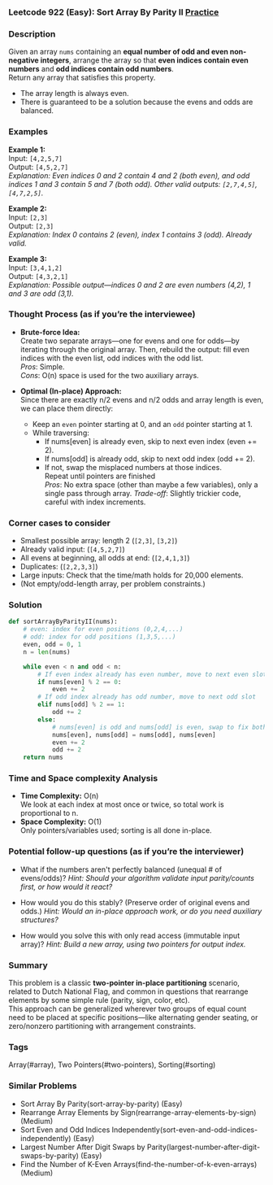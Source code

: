 ### Leetcode 922 (Easy): Sort Array By Parity II [Practice](https://leetcode.com/problems/sort-array-by-parity-ii)

### Description  
Given an array `nums` containing an **equal number of odd and even non-negative integers**, arrange the array so that **even indices contain even numbers** and **odd indices contain odd numbers**.  
Return any array that satisfies this property.  
- The array length is always even.
- There is guaranteed to be a solution because the evens and odds are balanced.

### Examples  

**Example 1:**  
Input: `[4,2,5,7]`  
Output: `[4,5,2,7]`  
*Explanation: Even indices 0 and 2 contain 4 and 2 (both even), and odd indices 1 and 3 contain 5 and 7 (both odd). Other valid outputs: `[2,7,4,5]`, `[4,7,2,5]`.*

**Example 2:**  
Input: `[2,3]`  
Output: `[2,3]`  
*Explanation: Index 0 contains 2 (even), index 1 contains 3 (odd). Already valid.*

**Example 3:**  
Input: `[3,4,1,2]`  
Output: `[4,3,2,1]`  
*Explanation: Possible output—indices 0 and 2 are even numbers (4,2), 1 and 3 are odd (3,1).*

### Thought Process (as if you’re the interviewee)  

- **Brute-force Idea:**  
  Create two separate arrays—one for evens and one for odds—by iterating through the original array. Then, rebuild the output: fill even indices with the even list, odd indices with the odd list.  
  *Pros*: Simple.  
  *Cons*: O(n) space is used for the two auxiliary arrays.

- **Optimal (In-place) Approach:**  
  Since there are exactly n/2 evens and n/2 odds and array length is even, we can place them directly:
  - Keep an `even` pointer starting at 0, and an `odd` pointer starting at 1.
  - While traversing:
    - If nums[even] is already even, skip to next even index (even += 2).
    - If nums[odd] is already odd, skip to next odd index (odd += 2).
    - If not, swap the misplaced numbers at those indices.  
  Repeat until pointers are finished  
  *Pros*: No extra space (other than maybe a few variables), only a single pass through array.
  *Trade-off*: Slightly trickier code, careful with index increments.

### Corner cases to consider  
- Smallest possible array: length 2 (`[2,3]`, `[3,2]`)
- Already valid input: (`[4,5,2,7]`)
- All evens at beginning, all odds at end: (`[2,4,1,3]`)
- Duplicates: (`[2,2,3,3]`)
- Large inputs: Check that the time/math holds for 20,000 elements.
- (Not empty/odd-length array, per problem constraints.)

### Solution

```python
def sortArrayByParityII(nums):
    # even: index for even positions (0,2,4,...)
    # odd: index for odd positions (1,3,5,...)
    even, odd = 0, 1
    n = len(nums)

    while even < n and odd < n:
        # If even index already has even number, move to next even slot
        if nums[even] % 2 == 0:
            even += 2
        # If odd index already has odd number, move to next odd slot
        elif nums[odd] % 2 == 1:
            odd += 2
        else:
            # nums[even] is odd and nums[odd] is even, swap to fix both
            nums[even], nums[odd] = nums[odd], nums[even]
            even += 2
            odd += 2
    return nums
```

### Time and Space complexity Analysis  

- **Time Complexity:** O(n)  
  We look at each index at most once or twice, so total work is proportional to n.
- **Space Complexity:** O(1)  
  Only pointers/variables used; sorting is all done in-place.

### Potential follow-up questions (as if you’re the interviewer)  

- What if the numbers aren't perfectly balanced (unequal # of evens/odds)?
  *Hint: Should your algorithm validate input parity/counts first, or how would it react?*

- How would you do this stably? (Preserve order of original evens and odds.)
  *Hint: Would an in-place approach work, or do you need auxiliary structures?*

- How would you solve this with only read access (immutable input array)?
  *Hint: Build a new array, using two pointers for output index.*

### Summary
This problem is a classic **two-pointer in-place partitioning** scenario, related to Dutch National Flag, and common in questions that rearrange elements by some simple rule (parity, sign, color, etc).  
This approach can be generalized wherever two groups of equal count need to be placed at specific positions—like alternating gender seating, or zero/nonzero partitioning with arrangement constraints.

### Tags
Array(#array), Two Pointers(#two-pointers), Sorting(#sorting)

### Similar Problems
- Sort Array By Parity(sort-array-by-parity) (Easy)
- Rearrange Array Elements by Sign(rearrange-array-elements-by-sign) (Medium)
- Sort Even and Odd Indices Independently(sort-even-and-odd-indices-independently) (Easy)
- Largest Number After Digit Swaps by Parity(largest-number-after-digit-swaps-by-parity) (Easy)
- Find the Number of K-Even Arrays(find-the-number-of-k-even-arrays) (Medium)